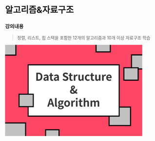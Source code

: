 # **알고리즘&자료구조**

### **강의내용**

> 정렬, 리스트, 힙 스택을 포함한 12개의 알고리즘과 10개 이상 자료구조 학습

<img src="./자료구조.jpg" width="450px" height="300px" alt="algo"></img><br/>
